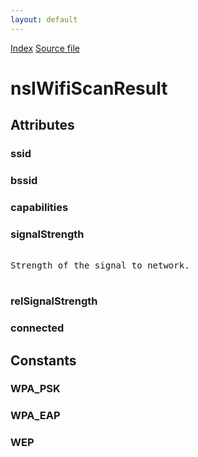 ```yaml
---
layout: default
---
```

<div id='links'><a href="../index.html">Index</a>
<a href="http://dxr.mozilla.org/mozilla-central/source/dom/wifi/nsIWifi.idl">Source file</a>
</div>

# nsIWifiScanResult #

## Attributes ##

### ssid ###

### bssid ###

### capabilities ###

### signalStrength ###
<pre>  
Strength of the signal to network.  
  
</pre>
### relSignalStrength ###

### connected ###

## Constants ##

### WPA_PSK ###

### WPA_EAP ###

### WEP ###

